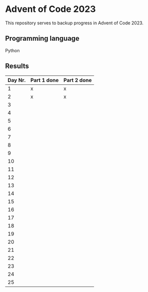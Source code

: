 # Advent of Code 2023

This repository serves to backup progress in Advent of Code 2023.

## Programming language
Python

## Results
| Day Nr. | Part 1 done | Part 2 done |
| ------- | ----------- | ----------- |
|       1 |           x |           x |
|       2 |           x |           x |
|       3 |             |             |
|       4 |             |             |
|       5 |             |             |
|       6 |             |             |
|       7 |             |             |
|       8 |             |             |
|       9 |             |             |
|      10 |             |             |
|      11 |             |             |
|      12 |             |             |
|      13 |             |             |
|      14 |             |             |
|      15 |             |             |
|      16 |             |             |
|      17 |             |             |
|      18 |             |             |
|      19 |             |             |
|      20 |             |             |
|      21 |             |             |
|      22 |             |             |
|      23 |             |             |
|      24 |             |             |
|      25 |             |             |
